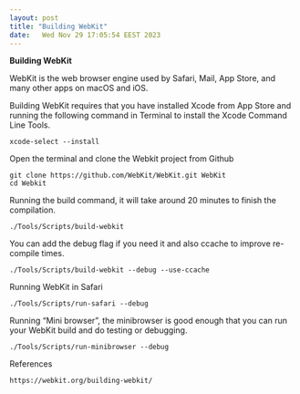 ```yaml
---
layout: post
title: "Building WebKit"
date:	Wed Nov 29 17:05:54 EEST 2023
---
```


**Building WebKit**

WebKit is the web browser engine used by Safari, Mail, App Store, and many other apps on macOS and iOS.

Building WebKit requires that you have installed Xcode from App Store and running the following command in Terminal to install the Xcode Command Line Tools.

	xcode-select --install


Open the terminal and clone the Webkit project from Github


	git clone https://github.com/WebKit/WebKit.git WebKit
	cd Webkit


Running the build command, it will take around 20 minutes to finish the compilation. 


	./Tools/Scripts/build-webkit

You can add the debug flag if you need it and also ccache to improve re-compile times.


	./Tools/Scripts/build-webkit --debug --use-ccache


Running WebKit in Safari


	./Tools/Scripts/run-safari --debug


Running “Mini browser”, the minibrowser is good enough that you can run your WebKit build and do testing or debugging.


	./Tools/Scripts/run-minibrowser --debug



References

	https://webkit.org/building-webkit/

